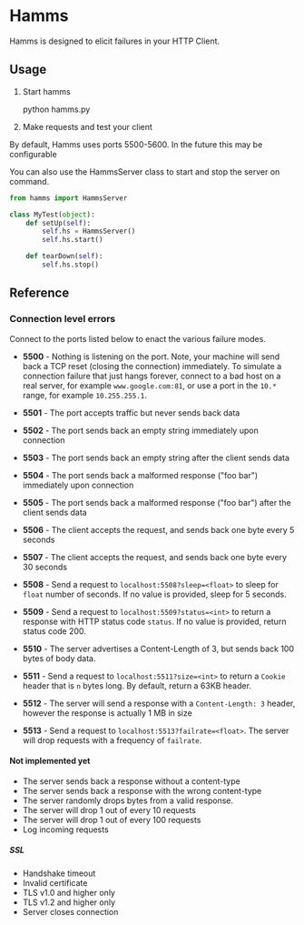 # Hamms

Hamms is designed to elicit failures in your HTTP Client.

## Usage

1. Start hamms

    python hamms.py

2. Make requests and test your client

By default, Hamms uses ports 5500-5600. In the future this may be configurable

You can also use the HammsServer class to start and stop the server on command.

```python
from hamms import HammsServer

class MyTest(object):
    def setUp(self):
        self.hs = HammsServer()
        self.hs.start()

    def tearDown(self):
        self.hs.stop()
```

## Reference

### Connection level errors

Connect to the ports listed below to enact the various failure modes.

- **5500** - Nothing is listening on the port. Note, your machine will send
back a TCP reset (closing the connection) immediately. To simulate a connection
failure that just hangs forever, connect to a bad host on a real server, for
example `www.google.com:81`, or use a port in the `10.*` range, for example
`10.255.255.1`.

- **5501** - The port accepts traffic but never sends back data

- **5502** - The port sends back an empty string immediately upon connection

- **5503** - The port sends back an empty string after the client sends data

- **5504** - The port sends back a malformed response ("foo bar") immediately upon connection

- **5505** - The port sends back a malformed response ("foo bar") after the client sends data

- **5506** - The client accepts the request, and sends back one byte every 5 seconds

- **5507** - The client accepts the request, and sends back one byte every 30 seconds

- **5508** - Send a request to `localhost:5508?sleep=<float>` to sleep
for `float` number of seconds. If no value is provided, sleep for 5 seconds.

- **5509** - Send a request to `localhost:5509?status=<int>` to return
  a response with HTTP status code `status`. If no value is provided, return
  status code 200.

- **5510** - The server advertises a Content-Length of 3, but sends back 100
  bytes of body data.

- **5511** - Send a request to `localhost:5511?size=<int>` to return a `Cookie`
  header that is `n` bytes long. By default, return a 63KB header.

- **5512** - The server will send a response with a `Content-Length: 3` header,
  however the response is actually 1 MB in size

- **5513** - Send a request to `localhost:5513?failrate=<float>`. The server
  will drop requests with a frequency of `failrate`.

#### Not implemented yet

- The server sends back a response without a content-type
- The server sends back a response with the wrong content-type
- The server randomly drops bytes from a valid response.
- The server will drop 1 out of every 10 requests
- The server will drop 1 out of every 100 requests
- Log incoming requests

##### SSL

- Handshake timeout
- Invalid certificate
- TLS v1.0 and higher only
- TLS v1.2 and higher only
- Server closes connection
